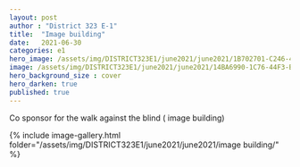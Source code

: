 ```yaml
---
layout: post
author : "District 323 E-1"
title:  "Image building"
date:   2021-06-30
categories: e1
hero_image: /assets/img/DISTRICT323E1/june2021/june2021/1B702701-C246-4A16-86F2-D718D0C76DEF.JPG
image: /assets/img/DISTRICT323E1/june2021/june2021/14BA6990-1C76-44F3-B7F1-9DB4ED05B07E.JPG
hero_background_size : cover
hero_darken: true
published: true
---
```


Co sponsor for the walk against the blind ( image building)


{% include image-gallery.html folder="/assets/img/DISTRICT323E1/june2021/june2021/image building/" %}
